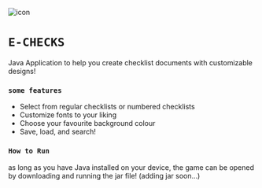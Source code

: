 ![icon](https://github.com/chen-dominic/EChecksApplication/blob/main/EChecksApplication%20-%20Dominic%20Chen/image%20files/port3.png)
# ```E-CHECKS```
Java Application to help you create checklist documents with customizable designs!

 ### ```some features``` ###
- Select from regular checklists or numbered checklists
- Customize fonts to your liking
- Choose your favourite background colour
- Save, load, and search!
 
 ### ```How to Run``` ###
 as long as you have Java installed on your device, the game can be opened by downloading and running the jar file! (adding jar soon...)
